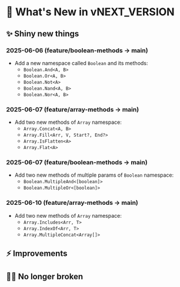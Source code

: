 # 🌈 What's New in vNEXT_VERSION

## ✨ Shiny new things

### 2025-06-06 (feature/boolean-methods → main)

+ Add a new namespace called `Boolean` and its methods:
  + `Boolean.And<A, B>`
  + `Boolean.Or<A, B>`
  + `Boolean.Not<A>`
  + `Boolean.Nand<A, B>`
  + `Boolean.Nor<A, B>`

### 2025-06-07 (feature/array-methods → main)

+ Add two new methods of `Array` namespace:
  + `Array.Concat<A, B>`
  + `Array.Fill<Arr, V, Start?, End?>`
  + `Array.IsFlatten<A>`
  + `Array.Flat<A>`

### 2025-06-07 (feature/boolean-methods → main)

+ Add two new methods of multiple params of `Boolean` namespace:
  + `Boolean.MultipleAnd<[boolean]>`
  + `Boolean.MultipleOr<[boolean]>`

### 2025-06-10 (feature/array-methods → main)

+ Add two new methods of `Array` namespace:
  + `Array.Includes<Arr, T>`
  + `Array.IndexOf<Arr, T>`
  + `Array.MultipleConcat<Array[]>`

## ⚡ Improvements

## 🐦‍🔥 No longer broken